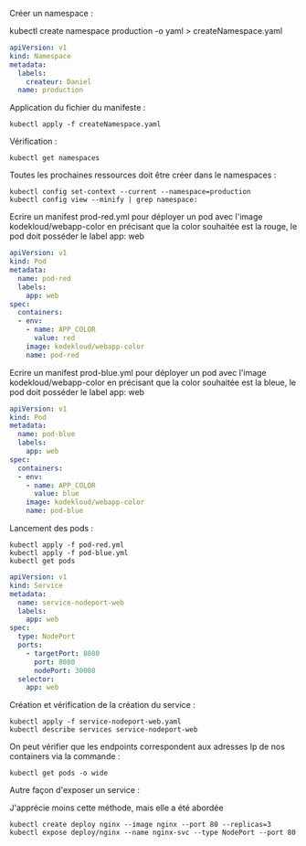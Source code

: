 Créer un namespace :

kubectl create namespace production -o yaml > createNamespace.yaml


```yaml
apiVersion: v1
kind: Namespace
metadata:
  labels:
    createur: Daniel
  name: production
```

Application du fichier du manifeste :
```shell
kubectl apply -f createNamespace.yaml
```

Vérification :
```shell
kubectl get namespaces
```


Toutes les prochaines ressources doit être créer dans le namespaces :
```shell
kubectl config set-context --current --namespace=production
kubectl config view --minify | grep namespace:
```


Ecrire un manifest prod-red.yml pour déployer un pod avec l'image kodekloud/webapp-color en précisant que la color souhaitée est la rouge, le pod doit posséder le label app: web

```yaml
apiVersion: v1
kind: Pod
metadata:
  name: pod-red
  labels:
    app: web
spec:
  containers:
  - env:
    - name: APP_COLOR
      value: red
    image: kodekloud/webapp-color
    name: pod-red
```


Ecrire un manifest prod-blue.yml pour déployer un pod avec l'image kodekloud/webapp-color en précisant que la color souhaitée est la bleue, le pod doit posséder le label app: web

```yaml
apiVersion: v1
kind: Pod
metadata:
  name: pod-blue
  labels:
    app: web
spec:
  containers:
  - env:
    - name: APP_COLOR
      value: blue
    image: kodekloud/webapp-color
    name: pod-blue
```

Lancement des pods :
```shell
kubectl apply -f pod-red.yml
kubectl apply -f pod-blue.yml
kubectl get pods
```

```yaml
apiVersion: v1
kind: Service
metadata:
  name: service-nodeport-web
  labels:
    app: web
spec:
  type: NodePort
  ports: 
    - targetPort: 8080
      port: 8080
      nodePort: 30008
  selector:
    app: web
```

Création et vérification de la création du service :
```shell
kubectl apply -f service-nodeport-web.yaml
kubectl describe services service-nodeport-web
```

On peut vérifier que les endpoints correspondent aux adresses Ip de nos containers via la commande :

```shell
kubectl get pods -o wide
```


Autre façon d'exposer un service :

J'apprécie moins cette méthode, mais elle a été abordée

```shell
kubectl create deploy nginx --image nginx --port 80 --replicas=3
kubectl expose deploy/nginx --name nginx-svc --type NodePort --port 80
```
